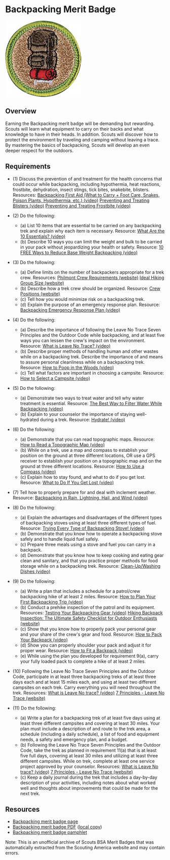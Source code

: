 

# Backpacking Merit Badge

![Backpacking Merit Badge](images/backpacking-merit-badge.jpg)

## Overview



Earning the Backpacking merit badge will be demanding but rewarding. Scouts will learn what equipment to carry on their backs and what knowledge to have in their heads. In addition. Scouts will discover how to protect the environment by traveling and camping without leaving a trace. By mastering the basics of backpacking, Scouts will develop an even deeper respect for the outdoors.

## Requirements

* (1) Discuss the prevention of and treatment for the health concerns that could occur while backpacking, including hypothermia, heat reactions, frostbite, dehydration, insect stings, tick bites, snakebite, blisters. Resources:  [Backpacking First Aid (What to Carry + Foot Care, Snakes, Poison Plants, Hypothermia, etc.) (video)](https://youtu.be/nxExCQiWa_U?si=E-FC1vbHZYI0vxhb)  [Preventing and Treating Blisters (video)](https://youtu.be/lIvLRG31MZI?si=Y7vTYYNYNzcl_MV2)  [Preventing and Treating Frostbite (video)](https://youtu.be/GHN8008brQw?si=MVUMbLRpSWLSkOZP)
* (2) Do the following:
    * (a) List 10 items that are essential to be carried on any backpacking trek and explain why each item is necessary. Resource: [What Are the 10 Essentials? (video)](https://youtu.be/J-Ae6OKjb6I?si=Ee6rn5JtoCrwtTFo)
    * (b) Describe 10 ways you can limit the weight and bulk to be carried in your pack without jeopardizing your health or safety. Resource: [ 10 FREE Ways to Reduce Base Weight Backpacking (video)](https://youtu.be/Sg8-Urd6_JY?si=jti50ZHuKFyKyxNg)


* (3) Do the following:
    * (a) Define limits on the number of backpackers appropriate for a trek crew. Resources: [Philmont Crew Requirements (website)](https://www.philmontscoutranch.org/treks/trekrequirements/crewrequirements/) [Ideal Hiking Group Size (website)](https://www.trailhiking.com.au/preparation/hiking-group-size/?srsltid=AfmBOooFYNMZTHANda2SBQWKHvaJuAW22YjziY4GhHYZ5vizsVquuu9D)
    * (b) Describe how a trek crew should be organized. Resource: [Crew Positions (website)](https://www.philmontscoutranch.org/treks/trek-resources/crew-positions/)
    * (c) Tell how you would minimize risk on a backpacking trek.
    * (d) Explain the purpose of an emergency response plan. Resource: [Backpacking Emergency Response Plan (video)](https://youtu.be/kypwGloorRk?si=EU5OPuV3A5yDbfx8)


* (4) Do the following:
    * (a) Describe the importance of following the Leave No Trace Seven Principles and the Outdoor Code while backpacking, and at least five ways you can lessen the crew's impact on the environment. Resource: [What is Leave No Trace? (video)](https://youtu.be/Rpq01rO9ZR0?si=YIELlDJ5aYqUmUi9)
    * (b) Describe proper methods of handling human and other wastes while on a backpacking trek. Describe the importance of and means to assure personal cleanliness while on a backpacking trek. Resource: [How to Poop in the Woods (video)](https://youtu.be/Dk2k1QEyY7U?si=f4XaWPIgmh29_Cm9)
    * (c) Tell what factors are important in choosing a campsite. Resource: [How to Select a Campsite (video)](https://youtu.be/dfpE0x6xTPU?si=op4Dp7UgoJk-qcNw)


* (5) Do the following:
    * (a) Demonstrate two ways to treat water and tell why water treatment is essential. Resource: [The Best Way to Filter Water While Backpacking (video)](https://youtu.be/DIZz3iiZ2TY?si=krQx2K9GtsjHx1Lh)
    * (b) Explain to your counselor the importance of staying well-hydrated during a trek. Resource: [Hydrate! (video)](https://youtu.be/zeZ--U2-Vz8?si=H86Y5a0Ac38NmuCb)


* (6) Do the following:
    * (a) Demonstrate that you can read topographic maps. Resource: [How to Read a Topographic Map (video)](https://youtu.be/CoVcRxza8nI?si=_vx1M7g51M2l_j4a)
    * (b) While on a trek, use a map and compass to establish your position on the ground at three different locations, OR use a GPS receiver to establish your position on a topographic map and on the ground at three different locations. Resource: [How to Use a Compass (video)](https://youtu.be/0cF0ovA3FtY?si=o6nQlPuwNkbBJhwu)
    * (c) Explain how to stay found, and what to do if you get lost. Resource: [What to Do If You Get Lost (video)](https://youtu.be/dq6fq-XdgUk?si=jzJ2anuQ7AwWrb3c)


* (7) Tell how to properly prepare for and deal with inclement weather. Resource:  [Backpacking in Rain, Lightning, Hail, and Wind (video)](https://youtu.be/J4atUCcf4p0?si=E5kHrCGO6P7evExq)
* (8) Do the following:
    * (a) Explain the advantages and disadvantages of the different types of backpacking stoves using at least three different types of fuel. Resource: [Trying Every Type of Backpacking Stove! (video)](https://youtu.be/DQdhvnXX8PM?si=-H_SQQdh77r70fb1)
    * (b) Demonstrate that you know how to operate a backpacking stove safely and to handle liquid fuel safely.
    * (c) Prepare three meals using a stove and fuel you can carry in a backpack.
    * (d) Demonstrate that you know how to keep cooking and eating gear clean and sanitary, and that you practice proper methods for food storage while on a backpacking trek. Resource: [Clean-Up/Washing Dishes (video)](https://youtu.be/NNcu_Ujoiv4?si=ZZtSZLYJ73an86nj)


* (9) Do the following:
    * (a) Write a plan that includes a schedule for a patrol/crew backpacking hike of at least 2 miles. Resource: [How to Plan Your First Backpacking Trip (video)](https://youtu.be/O1vtZSKr0pE?si=Uq1SBhiCqqT3OT_M)
    * (b) Conduct a prehike inspection of the patrol and its equipment. Resources: [Testing Your Backpacking Gear (video)](https://youtu.be/60iYJZoWBMA?si=uxYhraK_ZP3kNRAP) [Hiking Backpack Inspection: The Ultimate Safety Checklist for Outdoor Enthusiasts (website)](https://nomadisbeautiful.com/travel-blogs/hiking-backpack-inspection-checklist/)
    * (c) Show that you know how to properly pack your personal gear and your share of the crew's gear and food. Resource: [How to Pack Your Backpack (video)](https://youtu.be/jBDido6uX9k?si=0eooOD1d3NvRP9Bb)
    * (d) Show you can properly shoulder your pack and adjust it for proper wear. Resource: [How to Fit a Backpack (video)](https://youtu.be/0SGiGZlppMM?si=yf56DI_9Z9n7og8F)
    * (e) While using the plan you developed for requirement 9(a), carry your fully loaded pack to complete a hike of at least 2 miles.


* (10) Following the Leave No Trace Seven Principles and the Outdoor Code, participate in at least three backpacking treks of at least three days each and at least 15 miles each, and using at least two different campsites on each trek. Carry everything you will need throughout the trek. Resources:  [What is Leave No trace?  (video)](https://youtu.be/Rpq01rO9ZR0?si=hjjnThExBUjG0aIW)  [7 Principles - Leave No Trace (website)](https://lnt.org/why/7-principles/)
* (11) Do the following:
    * (a) Write a plan for a backpacking trek of at least five days using at least three different campsites and covering at least 30 miles. Your plan must include a description of and route to the trek area, a schedule (including a daily schedule), a list of food and equipment needs, a safety and emergency plan, and a budget.
    * (b) Following the Leave No Trace Seven Principles and the Outdoor Code, take the trek as planned in requirement 11(a) that is at least five full days, covering at least 30 miles and utilizing at least three different campsites. While on trek, complete at least one service project approved by your counselor. Resources: [What is Leave No trace? (video)](https://youtu.be/Rpq01rO9ZR0?si=hjjnThExBUjG0aIW) [7 Principles - Leave No Trace (website)](https://lnt.org/why/7-principles/)
    * (c) Keep a daily journal during the trek that includes a day-by-day description of your activities, including notes about what worked well and thoughts about improvements that could be made for the next trek.




## Resources

- [Backpacking merit badge page](https://www.scouting.org/merit-badges/backpacking/)
- [Backpacking merit badge PDF](https://filestore.scouting.org/filestore/Merit_Badge_ReqandRes/Pamphlets/Backpacking_2025.pdf) ([local copy](files/backpacking-merit-badge.pdf))
- [Backpacking merit badge pamphlet](https://www.scoutshop.org/bsa-backpacking-merit-badge-pamphlet-661588.html)

Note: This is an unofficial archive of Scouts BSA Merit Badges that was automatically extracted from the Scouting America website and may contain errors.